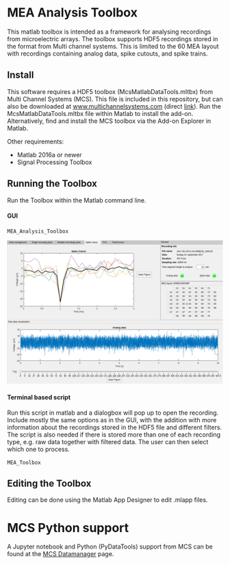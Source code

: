# MEA Analysis Toolbox
This matlab toolbox is intended as a framework for analysing recordings from microelectric arrays. The toolbox supports HDF5 recordings stored in the format from Multi channel systems. This is limited to the 60 MEA layout with recordings containing analog data, spike cutouts, and spike trains.

## Install
This software requires a HDF5 toolbox (McsMatlabDataTools.mltbx) from Multi Channel Systems (MCS). This file is included in this repository, but can also be downloaded at www.multichannelsystems.com (direct [link](https://www.multichannelsystems.com/products/multi-channel-suite#downloads)). Run the McsMatlabDataTools.mltbx file within Matlab to install the add-on. Alternatively, find and install the MCS toolbox via the Add-on Explorer in Matlab.

Other requirements:
* Matlab 2016a or newer
* Signal Processing Toolbox

## Running the Toolbox
Run the Toolbox within the Matlab command line.
    
#### GUI
    MEA_Analysis_Toolbox

![alt text](https://github.com/thentnucyborg/MEA_toolbox/blob/master/img/toolbox_v2.png "MEA Tooolbox")

#### Terminal based script
Run this script in matlab and a dialogbox will pop up to open the recording. Include mostly the same options as in the GUI, with the addition with more information about the recordings stored in the HDF5 file and different filters. The script is also needed if there is stored more than one of each recording type, e.g. raw data together with filtered data. The user can then select which one to process.

    MEA_Toolbox

## Editing the Toolbox
Editing can be done using the Matlab App Designer to edit .mlapp files.

# MCS Python support
A Jupyter notebook and Python (PyDataTools) support from MCS can be found at the [MCS Datamanager](https://www.multichannelsystems.com/software/multi-channel-datamanager) page.
